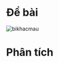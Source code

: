 # Đề bài
![bikhacmau](https://github.com/VanHoang110802/Competitive_Programming/assets/108053955/825c2538-343e-46a7-b8a2-fefe16256852)

# Phân tích
